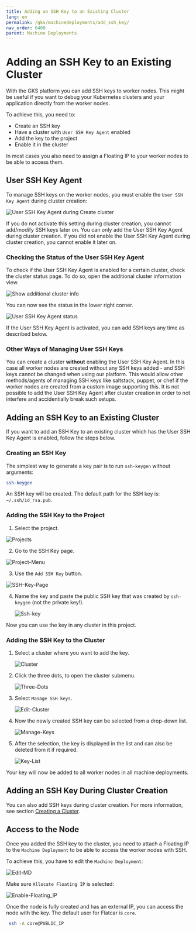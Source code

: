 ```yaml
---
title: Adding an SSH Key to an Existing Cluster
lang: en
permalink: /gks/machinedeployments/add_ssh_key/
nav_order: 6400
parent: Machine Deployments
---
```

# Adding an SSH Key to an Existing Cluster

With the GKS platform you can add SSH keys to worker nodes.
This might be useful if you want to debug your Kubernetes clusters and your application directly from the worker nodes.

To achieve this, you need to:

- Create an SSH key
- Have a cluster with `User SSH Key Agent` enabled
- Add the key to the project
- Enable it in the cluster

In most cases you also need to assign a Floating IP to your worker nodes to be able to access them.

## User SSH Key Agent

To manage SSH keys on the worker nodes, you must enable the `User SSH Key Agent` during cluster creation:

![User SSH Key Agent during Create cluster](../images/SSH01.png)

If you do not activate this setting during cluster creation, you cannot add/modify SSH keys later on. You can only add the
User SSH Key Agent during cluster creation. If you did not enable the User SSH Key Agent during cluster creation, you cannot enable it later on.

### Checking the Status of the User SSH Key Agent

To check if the User SSH Key Agent is enabled for a certain cluster, check the cluster status page. To do so, open the additional cluster information view.

![Show additional cluster info](../images/SSH02.png)

You can now see the status in the lower right corner.

![User SSH Key Agent status](../images/SSH03.png)

If the User SSH Key Agent is activated, you can add SSH keys any time as described below.

### Other Ways of Managing User SSH Keys

You can create a cluster **without** enabling the User SSH Key Agent. In this case all worker nodes are created without any SSH keys added - and SSH keys cannot be changed when using our platform. This would allow other methods/agents of managing SSH keys like saltstack, puppet, or chef if the worker nodes are created from a custom image supporting this. It is not possible to add the User SSH Key Agent
after cluster creation in order to not interfere and accidentially break such setups.

## Adding an SSH Key to an Existing Cluster

If you want to add an SSH Key to an existing cluster which has the User SSH Key Agent is enabled, follow the steps below.

### Creating an SSH Key

The simplest way to generate a key pair is to run `ssh-keygen` without arguments:

```bash
ssh-keygen
```

An SSH key will be created. The default path for the SSH key is: `~/.ssh/id_rsa.pub`.

### Adding the SSH Key to the Project

1. Select the project.

![Projects](../images/SSH04.png)

2. Go to the SSH Key page.

![Project-Menu](../images/SSH05.png)

3. Use the `Add SSH Key` button.

![SSH-Key-Page](../images/SSH06.png)

4. Name the key and paste the public SSH key that was created by `ssh-keygen` (not the private key!).

    ![Ssh-key](../images/SSH07.png)

Now you can use the key in any cluster in this project.

### Adding the SSH Key to the Cluster

1. Select a cluster where you want to add the key.

    ![Cluster](../images/SSH08.png)

2. Click the three dots, to open the cluster submenu.

    ![Three-Dots](../images/SSH09.png)

3. Select `Manage SSH keys`.

    ![Edit-Cluster](../images/SSH10.png)

4. Now the newly created SSH key can be selected from a drop-down list.

    ![Manage-Keys](../images/SSH11.png)

5. After the selection, the key is displayed in the list and can also be deleted from it if required.

    ![Key-List](../images/SSH12.png)

Your key will now be added to all worker nodes in all machine deployments.

## Adding an SSH Key During Cluster Creation

You can also add SSH keys during cluster creation.
For more information, see section [Creating a Cluster](/gks/clusterlifecycle/creatingacluster/).

## Access to the Node

Once you added the SSH key to the cluster, you need to attach a Floating IP to the `Machine Deployment` to be able to access the worker nodes with SSH.

To achieve this, you have to edit the `Machine Deployment`:

![Edit-MD](../images/SSH13.png)

Make sure `Allocate Floating IP` is selected:

![Enable-Floating_IP](../images/SSH14.png)

Once the node is fully created and has an external IP, you can access the node with the key.
The default user for Flatcar is `core`.

```bash
 ssh -A core@PUBLIC_IP
```
